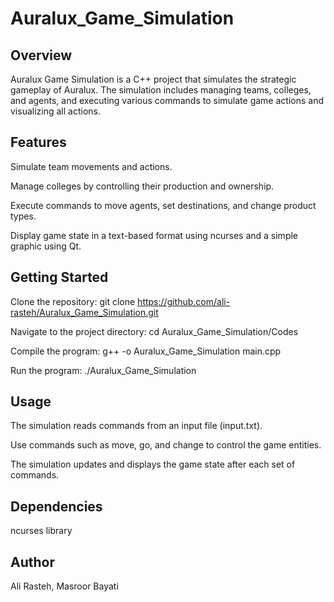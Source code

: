 # Auralux_Game_Simulation

## Overview

Auralux Game Simulation is a C++ project that simulates the strategic gameplay of Auralux. The simulation includes managing teams, colleges, and agents, and executing various commands to simulate game actions and visualizing all actions.

## Features

Simulate team movements and actions.

Manage colleges by controlling their production and ownership.

Execute commands to move agents, set destinations, and change product types.

Display game state in a text-based format using ncurses and a simple graphic using Qt.

## Getting Started

Clone the repository: git clone https://github.com/ali-rasteh/Auralux_Game_Simulation.git

Navigate to the project directory: cd Auralux_Game_Simulation/Codes

Compile the program: g++ -o Auralux_Game_Simulation main.cpp

Run the program: ./Auralux_Game_Simulation

## Usage

The simulation reads commands from an input file (input.txt).

Use commands such as move, go, and change to control the game entities.

The simulation updates and displays the game state after each set of commands.

## Dependencies

ncurses library

## Author

Ali Rasteh, Masroor Bayati
